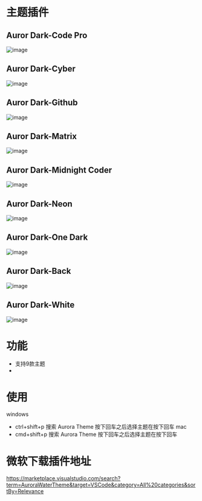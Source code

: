# 主题插件

## Auror Dark-Code Pro
![image](images/Auror%20Dark-Code%20Pro.jpg)

## Auror Dark-Cyber
![image](images/Auror%20Dark-Cyber.jpg)

## Auror Dark-Github
![image](images/Auror%20Dark-Github.jpg)

## Auror Dark-Matrix
![image](images/Auror%20Dark-Matrix.jpg)

## Auror Dark-Midnight Coder
![image](images/Auror%20Dark-Midnight%20Coder.jpg)

## Auror Dark-Neon
![image](images/Auror%20Dark-Neon.jpg)

## Auror Dark-One Dark
![image](images/Auror%20Dark-One%20Dark.jpg)

## Auror Dark-Back
![image](images/Auror%20Dark-Back.jpg)
## Auror Dark-White
![image](images/Auror%20Dark-White.jpg)

# 功能
- 支持9款主题
- 

# 使用
windows
-  ctrl+shift+p 搜索  Aurora Theme 按下回车之后选择主题在按下回车
mac
-  cmd+shift+p 搜索  Aurora Theme 按下回车之后选择主题在按下回车

# 微软下载插件地址

https://marketplace.visualstudio.com/search?term=AuroraWaterTheme&target=VSCode&category=All%20categories&sortBy=Relevance


